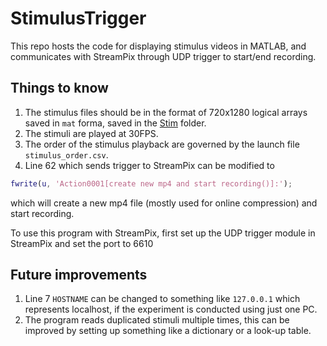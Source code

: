 # StimulusTrigger

This repo hosts the code for displaying stimulus videos in MATLAB, and communicates with StreamPix through UDP trigger to start/end recording.

## Things to know
1. The stimulus files should be in the format of 720x1280 logical arrays saved in `mat` forma, saved in the [Stim](Stim/) folder.
2. The stimuli are played at 30FPS.
3. The order of the stimulus playback are governed by the launch file `stimulus_order.csv`.
4. Line 62 which sends trigger to StreamPix can be modified to

```MATLAB
fwrite(u, 'Action0001[create new mp4 and start recording()]:');
```

which will create a new mp4 file (mostly used for online compression) and start recording.

To use this program with StreamPix, first set up the UDP trigger module in StreamPix and set the port to 6610

## Future improvements
1. Line 7 `HOSTNAME` can be changed to something like `127.0.0.1` which represents localhost, if the experiment is conducted using just one PC.
2. The program reads duplicated stimuli multiple times, this can be improved by setting up something like a dictionary or a look-up table.
